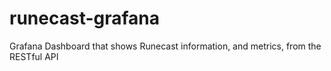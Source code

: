 # runecast-grafana
 Grafana Dashboard that shows Runecast information, and metrics, from the RESTful API 

